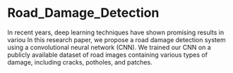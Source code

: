 # Road_Damage_Detection
In recent years, deep learning techniques have shown promising results in variou In this research paper, we propose a road damage detection system using a convolutional neural network (CNN). We trained our CNN on a publicly available dataset of road images containing various types of damage, including cracks, potholes, and patches. 
